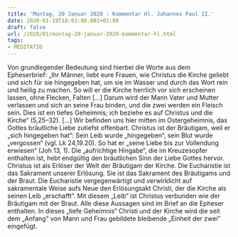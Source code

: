 ```yaml
---
title: 'Montag, 20 Januar 2020 : Kommentar Hl. Johannes Paul II.'
date: 2020-01-19T18:03:00.001+01:00
draft: false
url: /2020/01/montag-20-januar-2020-kommentar-hl.html
tags: 
- MEDITATIO
---
```


Von grundlegender Bedeutung sind hierbei die Worte aus dem Epheserbrief: „Ihr Männer, liebt eure Frauen, wie Christus die Kirche geliebt und sich für sie hingegeben hat, um sie im Wasser und durch das Wort rein und heilig zu machen. So will er die Kirche herrlich vor sich erscheinen lassen, ohne Flecken, Falten \[…\] Darum wird der Mann Vater und Mutter verlassen und sich an seine Frau binden, und die zwei werden ein Fleisch sein. Dies ist ein tiefes Geheimnis; ich beziehe es auf Christus und die Kirche“ (5,25–32). \[…\] Wir befinden uns hier mitten im Ostergeheimnis, das Gottes bräutliche Liebe zutiefst offenbart. Christus ist der Bräutigam, weil er „sich hingegeben hat“: Sein Leib wurde „hingegeben“, sein Blut wurde „vergossen“ (vgl. Lk 24,19.20). So hat er „seine Liebe bis zur Vollendung erwiesen“ (Joh 13, 1). Die „aufrichtige Hingabe“, die im Kreuzesopfer enthalten ist, hebt endgültig den bräutlichen Sinn der Liebe Gottes hervor. Christus ist als Erlöser der Welt der Bräutigam der Kirche. Die Eucharistie ist das Sakrament unserer Erlösung. Sie ist das Sakrament des Bräutigams und der Braut. Die Eucharistie vergegenwärtigt und verwirklicht auf sakramentale Weise aufs Neue den Erlösungsakt Christi, der die Kirche als seinen Leib „erschafft“. Mit diesem „Leib“ ist Christus verbunden wie der Bräutigam mit der Braut. Alle diese Aussagen sind im Brief an die Epheser enthalten. In dieses „tiefe Geheimnis“ Christi und der Kirche wird die seit dem „Anfang“ von Mann und Frau gebildete bleibende „Einheit der zwei“ eingefügt.